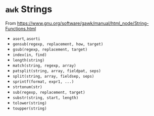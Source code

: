 # `awk` Strings

From <https://www.gnu.org/software/gawk/manual/html_node/String-Functions.html>

- `asort`, `asorti`
- `gensub(regexp, replacement, how, target)`
- `gsub(regexp, replacement, target)`
- `index(in, find)`
- `length(string)`
- `match(string, regexp, array)`
- `patsplit(string, array, fieldpat, seps)`
- `split(string, array, fieldsep, seps)`
- `sprintf(format, expr1, ...)`
- `strtonum(str)`
- `sub(regexp, replacement, target)`
- `substr(string, start, length)`
- `tolower(string)`
- `toupper(string)`
